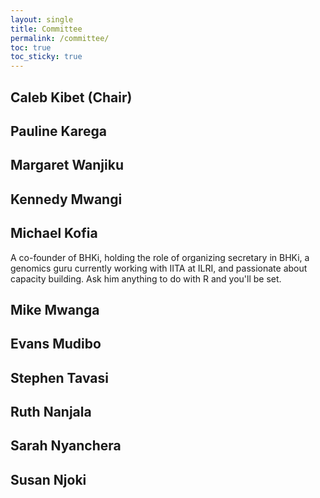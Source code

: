 ```yaml
---
layout: single
title: Committee
permalink: /committee/
toc: true
toc_sticky: true
---
```

## Caleb Kibet (Chair)

## Pauline Karega

## Margaret Wanjiku

## Kennedy Mwangi

## Michael Kofia
A co-founder of BHKi, holding the role of organizing secretary in BHKi, a genomics guru currently working with IITA at ILRI, and passionate about capacity building. Ask him anything to do with R and you'll be set.

## Mike Mwanga

## Evans Mudibo

## Stephen Tavasi

## Ruth Nanjala

## Sarah Nyanchera

## Susan Njoki
